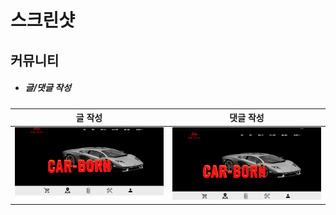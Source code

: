 # 스크린샷

## 커뮤니티

- <h5>글/댓글 작성</h5>

| 글 작성 | 댓글 작성 |
|:----:|:----:|
|![image](/screenshot/image/community/커뮤니티_글_등록.gif)|![image](/screenshot/image/community/커뮤니티_댓글_달기.gif)|

<br/>
